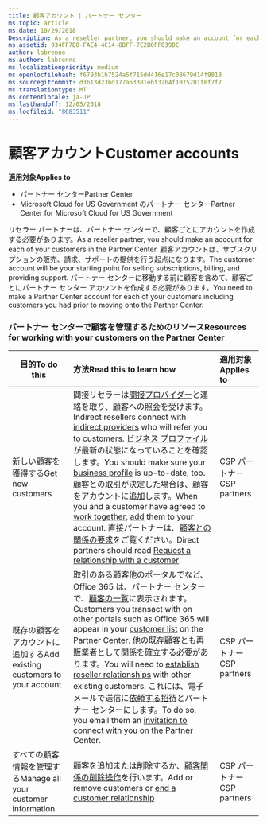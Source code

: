 ```yaml
---
title: 顧客アカウント | パートナー センター
ms.topic: article
ms.date: 10/29/2018
Description: As a reseller partner, you should make an account for each of your customers in Partner Center. The customer account will be your starting point for selling subscriptions, billing, and providing support.
ms.assetid: 934FF7D8-FAE4-4C14-8DFF-7E2B0FF039DC
author: labrenne
ms.author: labrenne
ms.localizationpriority: medium
ms.openlocfilehash: f6793b1b7524a5f715dd416e17c08679d14f9818
ms.sourcegitcommit: d3613d23bd177a53381ebf32b4f1075201f8f7f7
ms.translationtype: MT
ms.contentlocale: ja-JP
ms.lasthandoff: 12/05/2018
ms.locfileid: "8683511"
---
```

# <a name="customer-accounts"></a><span data-ttu-id="4837b-102">顧客アカウント</span><span class="sxs-lookup"><span data-stu-id="4837b-102">Customer accounts</span></span>

**<span data-ttu-id="4837b-103">適用対象</span><span class="sxs-lookup"><span data-stu-id="4837b-103">Applies to</span></span>**

-  <span data-ttu-id="4837b-104">パートナー センター</span><span class="sxs-lookup"><span data-stu-id="4837b-104">Partner Center</span></span>
-  <span data-ttu-id="4837b-105">Microsoft Cloud for US Government のパートナー センター</span><span class="sxs-lookup"><span data-stu-id="4837b-105">Partner Center for Microsoft Cloud for US Government</span></span>


<span data-ttu-id="4837b-106">リセラー パートナーは、パートナー センターで、顧客ごとにアカウントを作成する必要があります。</span><span class="sxs-lookup"><span data-stu-id="4837b-106">As a reseller partner, you should make an account for each of your customers in the Partner Center.</span></span> <span data-ttu-id="4837b-107">顧客アカウントは、サブスクリプションの販売、請求、サポートの提供を行う起点になります。</span><span class="sxs-lookup"><span data-stu-id="4837b-107">The customer account will be your starting point for selling subscriptions, billing, and providing support.</span></span> <span data-ttu-id="4837b-108">パートナー センターに移動する前に顧客を含めて、顧客ごとにパートナー センター アカウントを作成する必要があります。</span><span class="sxs-lookup"><span data-stu-id="4837b-108">You need to make a Partner Center account for each of your customers including customers you had prior to moving onto the Partner Center.</span></span>

### <a name="resources-for-working-with-your-customers-on-the-partner-center"></a><span data-ttu-id="4837b-109">パートナー センターで顧客を管理するためのリソース</span><span class="sxs-lookup"><span data-stu-id="4837b-109">Resources for working with your customers on the Partner Center</span></span>

|**<span data-ttu-id="4837b-110">目的</span><span class="sxs-lookup"><span data-stu-id="4837b-110">To do this</span></span>**   |**<span data-ttu-id="4837b-111">方法</span><span class="sxs-lookup"><span data-stu-id="4837b-111">Read this to learn how</span></span>**   |**<span data-ttu-id="4837b-112">適用対象</span><span class="sxs-lookup"><span data-stu-id="4837b-112">Applies to</span></span>**|
|-----------------|:----------------------------|:--------------|
|<span data-ttu-id="4837b-113">新しい顧客を獲得する</span><span class="sxs-lookup"><span data-stu-id="4837b-113">Get new customers</span></span>|<span data-ttu-id="4837b-114">間接リセラーは[間接プロバイダー](indirect-reseller-tasks-in-partner-center.md)と連絡を取り、顧客への照会を受けます。</span><span class="sxs-lookup"><span data-stu-id="4837b-114">Indirect resellers connect with [indirect providers](indirect-reseller-tasks-in-partner-center.md) who will refer you to customers.</span></span> <span data-ttu-id="4837b-115">[ビジネス プロファイル](create-a-marketing-profile.md)が最新の状態になっていることを確認します。</span><span class="sxs-lookup"><span data-stu-id="4837b-115">You should make sure your [business profile](create-a-marketing-profile.md) is up-to-date, too.</span></span> <span data-ttu-id="4837b-116">顧客との[取引](responding-to-referrals.md)が決定した場合は、顧客をアカウントに[追加](add-a-new-customer.md)します。</span><span class="sxs-lookup"><span data-stu-id="4837b-116">When you and a customer have agreed to [work together](responding-to-referrals.md), [add](add-a-new-customer.md) them to your account.</span></span> <span data-ttu-id="4837b-117">直接パートナーは、[顧客との関係の要求](request-a-relationship-with-a-customer.md)をご覧ください。</span><span class="sxs-lookup"><span data-stu-id="4837b-117">Direct partners should read [ Request a relationship with a customer](request-a-relationship-with-a-customer.md).</span></span>|<span data-ttu-id="4837b-118">CSP パートナー</span><span class="sxs-lookup"><span data-stu-id="4837b-118">CSP partners</span></span>|
|<span data-ttu-id="4837b-119">既存の顧客をアカウントに追加する</span><span class="sxs-lookup"><span data-stu-id="4837b-119">Add existing customers to your account</span></span>   | <span data-ttu-id="4837b-120">取引のある顧客他のポータルでなど、Office 365 は、パートナー センターで、[顧客の一覧](see-your-customer-list.md)に表示されます。</span><span class="sxs-lookup"><span data-stu-id="4837b-120">Customers you transact with on other portals such as Office 365 will appear in your [customer list](see-your-customer-list.md) on the Partner Center.</span></span> <span data-ttu-id="4837b-121">他の既存顧客とも[再販業者として関係を確立](indirect-reseller-tasks-in-partner-center.md)する必要があります。</span><span class="sxs-lookup"><span data-stu-id="4837b-121">You will need to [establish reseller relationships](indirect-reseller-tasks-in-partner-center.md) with other existing customers.</span></span> <span data-ttu-id="4837b-122">これには、電子メールで送信に[依頼する招待](responding-to-referrals.md)とパートナー センターにします。</span><span class="sxs-lookup"><span data-stu-id="4837b-122">To do so, you email them an [invitation to connect](responding-to-referrals.md) with you on the Partner Center.</span></span>   | <span data-ttu-id="4837b-123">CSP パートナー</span><span class="sxs-lookup"><span data-stu-id="4837b-123">CSP partners</span></span>   |
|<span data-ttu-id="4837b-124">すべての顧客情報を管理する</span><span class="sxs-lookup"><span data-stu-id="4837b-124">Manage all your customer information</span></span>   | <span data-ttu-id="4837b-125">顧客を追加または削除するか、[顧客関係の削除操作](remove-a-relationship.md)を行います。</span><span class="sxs-lookup"><span data-stu-id="4837b-125">Add or remove customers or [end a customer relationship](remove-a-relationship.md)</span></span>|   <span data-ttu-id="4837b-126">CSP パートナー</span><span class="sxs-lookup"><span data-stu-id="4837b-126">CSP partners</span></span> |